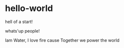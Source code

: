 # hello-world
hell of a start!

whats'up people!

Iam Water, I love fire cause
Together we power the world

